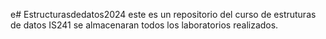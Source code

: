 e# Estructurasdedatos2024
este es un repositorio del curso de estruturas de datos IS241
se almacenaran todos los laboratorios realizados.
